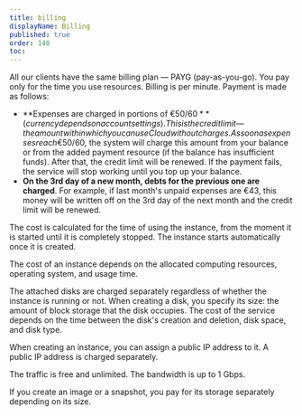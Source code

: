 ```yaml
---
title: billing
displayName: Billing
published: true
order: 140
toc:
---
```

All our clients have the same billing plan — PAYG (pay-as-you-go). You pay only for the time you use resources. Billing is per minute. Payment is made as follows:

*   **Expenses are charged in portions of €50/$60** (currency depends on account settings). This is the credit limit — the amount within which you can use Cloud without charges. As soon as expenses reach €50/$60, the system will charge this amount from your balance or from the added payment resource (if the balance has insufficient funds). After that, the credit limit will be renewed. If the payment fails, the service will stop working until you top up your balance.
*   **On the 3rd day of a new month, debts for the previous one are charged**. For example, if last month's unpaid expenses are €43, this money will be written off on the 3rd day of the next month and the credit limit will be renewed.

The cost is calculated for the time of using the instance, from the moment it is started until it is completely stopped. The instance starts automatically once it is created.

The cost of an instance depends on the allocated computing resources, operating system, and usage time.

The attached disks are charged separately regardless of whether the instance is running or not. When creating a disk, you specify its size: the amount of block storage that the disk occupies. The cost of the service depends on the time between the disk's creation and deletion, disk space, and disk type.

When creating an instance, you can assign a public IP address to it. A public IP address is charged separately.

The traffic is free and unlimited. The bandwidth is up to 1 Gbps.

If you create an image or a snapshot, you pay for its storage separately depending on its size.
